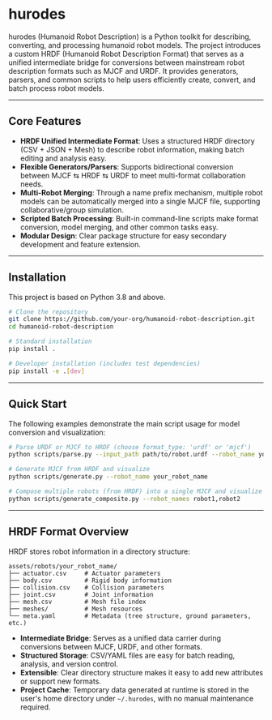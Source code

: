 # hurodes

hurodes (Humanoid Robot Description) is a Python toolkit for describing, converting, and processing humanoid robot models. The project introduces a custom HRDF (Humanoid Robot Description Format) that serves as a unified intermediate bridge for conversions between mainstream robot description formats such as MJCF and URDF. It provides generators, parsers, and common scripts to help users efficiently create, convert, and batch process robot models.

---

## Core Features

- **HRDF Unified Intermediate Format**: Uses a structured HRDF directory (CSV + JSON + Mesh) to describe robot information, making batch editing and analysis easy.
- **Flexible Generators/Parsers**: Supports bidirectional conversion between MJCF ⇆ HRDF ⇆ URDF to meet multi-format collaboration needs.
- **Multi-Robot Merging**: Through a name prefix mechanism, multiple robot models can be automatically merged into a single MJCF file, supporting collaborative/group simulation.
- **Scripted Batch Processing**: Built-in command-line scripts make format conversion, model merging, and other common tasks easy.
- **Modular Design**: Clear package structure for easy secondary development and feature extension.

---

## Installation

This project is based on Python 3.8 and above.

```bash
# Clone the repository
git clone https://github.com/your-org/humanoid-robot-description.git
cd humanoid-robot-description

# Standard installation
pip install .

# Developer installation (includes test dependencies)
pip install -e .[dev]
```

---

## Quick Start

The following examples demonstrate the main script usage for model conversion and visualization:

```bash
# Parse URDF or MJCF to HRDF (choose format_type: 'urdf' or 'mjcf')
python scripts/parse.py --input_path path/to/robot.urdf --robot_name your_robot_name --format_type urdf

# Generate MJCF from HRDF and visualize
python scripts/generate.py --robot_name your_robot_name

# Compose multiple robots (from HRDF) into a single MJCF and visualize
python scripts/generate_composite.py --robot_names robot1,robot2
```

---

## HRDF Format Overview

HRDF stores robot information in a directory structure:

```
assets/robots/your_robot_name/
├── actuator.csv     # Actuator parameters
├── body.csv         # Rigid body information
├── collision.csv    # Collision parameters
├── joint.csv        # Joint information
├── mesh.csv         # Mesh file index
├── meshes/          # Mesh resources
└── meta.yaml        # Metadata (tree structure, ground parameters, etc.)
```

- **Intermediate Bridge**: Serves as a unified data carrier during conversions between MJCF, URDF, and other formats.
- **Structured Storage**: CSV/YAML files are easy for batch reading, analysis, and version control.
- **Extensible**: Clear directory structure makes it easy to add new attributes or support new formats.
- **Project Cache**: Temporary data generated at runtime is stored in the user's home directory under `~/.hurodes`, with no manual maintenance required.